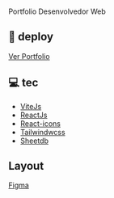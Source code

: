 ![]() 

Portfolio Desenvolvedor Web

## 🚀 deploy

[Ver Portfolio](https://eduardo-sdev-github-io.vercel.app/) 

## 💻 tec

- [ViteJs](https://vitejs.dev/) 
- [ReactJs](https://reactjs.org/) 
- [React-icons](https://react-icons.github.io/react-icons/) 
- [Tailwindwcss](https://tailwindcss.com/) 
- [Sheetdb](https://sheetdb.io/) 

## Layout

[Figma](https://www.figma.com/file/dgZuTaxgD86nvIRRF7tLUG) 

